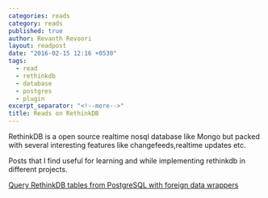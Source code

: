 ```yaml
---
categories: reads
category: reads
published: true
author: Revanth Revoori
layout: readpost
date: "2016-02-15 12:16 +0530"
tags: 
  - read
  - rethinkdb
  - database
  - postgres
  - plugin
excerpt_separator: "<!--more-->"
title: Reads on RethinkDB
---
```


RethinkDB is a open source realtime nosql database like Mongo but packed with several interesting features like changefeeds,realtime updates etc.

Posts that I find useful for learning and while implementing rethinkdb in different projects.


<a class="embedly-card" href="https://rethinkdb.com/blog/postgres-foreign-data-wrapper/">Query RethinkDB tables from PostgreSQL with foreign data wrappers
 <i class="fa fa-external-link"></i></a>
<!--more-->